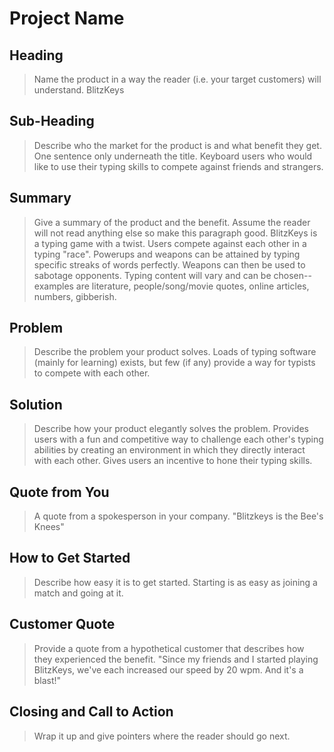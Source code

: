 # Project Name #

<!-- 
> This material was originally posted [here](http://www.quora.com/What-is-Amazons-approach-to-product-development-and-product-management). It is reproduced here for posterities sake.

There is an approach called "working backwards" that is widely used at Amazon. They work backwards from the customer, rather than starting with an idea for a product and trying to bolt customers onto it. While working backwards can be applied to any specific product decision, using this approach is especially important when developing new products or features.

For new initiatives a product manager typically starts by writing an internal press release announcing the finished product. The target audience for the press release is the new/updated product's customers, which can be retail customers or internal users of a tool or technology. Internal press releases are centered around the customer problem, how current solutions (internal or external) fail, and how the new product will blow away existing solutions.

If the benefits listed don't sound very interesting or exciting to customers, then perhaps they're not (and shouldn't be built). Instead, the product manager should keep iterating on the press release until they've come up with benefits that actually sound like benefits. Iterating on a press release is a lot less expensive than iterating on the product itself (and quicker!).

If the press release is more than a page and a half, it is probably too long. Keep it simple. 3-4 sentences for most paragraphs. Cut out the fat. Don't make it into a spec. You can accompany the press release with a FAQ that answers all of the other business or execution questions so the press release can stay focused on what the customer gets. My rule of thumb is that if the press release is hard to write, then the product is probably going to suck. Keep working at it until the outline for each paragraph flows. 

Oh, and I also like to write press-releases in what I call "Oprah-speak" for mainstream consumer products. Imagine you're sitting on Oprah's couch and have just explained the product to her, and then you listen as she explains it to her audience. That's "Oprah-speak", not "Geek-speak".

Once the project moves into development, the press release can be used as a touchstone; a guiding light. The product team can ask themselves, "Are we building what is in the press release?" If they find they're spending time building things that aren't in the press release (overbuilding), they need to ask themselves why. This keeps product development focused on achieving the customer benefits and not building extraneous stuff that takes longer to build, takes resources to maintain, and doesn't provide real customer benefit (at least not enough to warrant inclusion in the press release).
 -->
 
## Heading ##
  > Name the product in a way the reader (i.e. your target customers) will understand.
  BlitzKeys

## Sub-Heading ##
  > Describe who the market for the product is and what benefit they get. One sentence only underneath the title.
  Keyboard users who would like to use their typing skills to compete against friends and strangers.

## Summary ##
  > Give a summary of the product and the benefit. Assume the reader will not read anything else so make this paragraph good.
  BlitzKeys is a typing game with a twist.  Users compete against each other in a typing "race".  Powerups and weapons can be
  attained by typing specific streaks of words perfectly.  Weapons can then be used to sabotage opponents. Typing content will
  vary and can be chosen--examples are literature, people/song/movie quotes, online articles, numbers, gibberish.

## Problem ##
  > Describe the problem your product solves.
  Loads of typing software (mainly for learning) exists, but few (if any) provide a way for typists to compete with each other.

## Solution ##
  > Describe how your product elegantly solves the problem.
  Provides users with a fun and competitive way to challenge each other's typing abilities by creating an environment in which
  they directly interact with each other.  Gives users an incentive to hone their typing skills.

## Quote from You ##
  > A quote from a spokesperson in your company.
  "Blitzkeys is the Bee's Knees"

## How to Get Started ##
  > Describe how easy it is to get started.
  Starting is as easy as joining a match and going at it.

## Customer Quote ##
  > Provide a quote from a hypothetical customer that describes how they experienced the benefit.
  "Since my friends and I started playing BlitzKeys, we've each increased our speed by 20 wpm.  And it's a blast!"

## Closing and Call to Action ##
  > Wrap it up and give pointers where the reader should go next.
